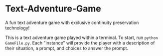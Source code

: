 # Text-Adventure-Game
A fun text adventure game with exclusive continuity preservation technology!

This is a text adventure game played within a terminal. To start, run `python GameFile.py`.
Each "instance" will provide the player with a description of their situation, a prompt, and choices to answer the prompt.

